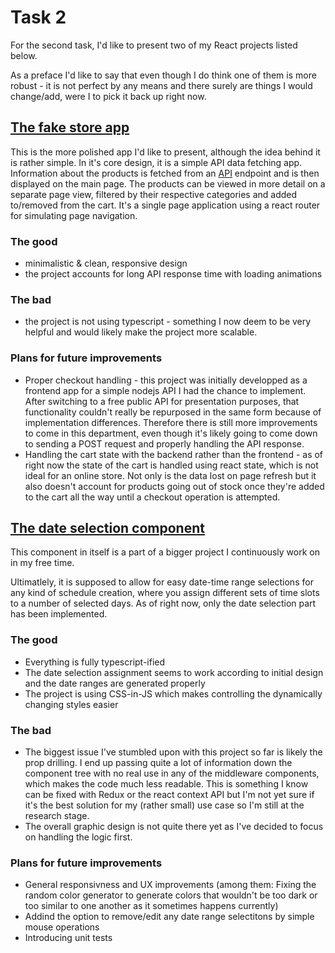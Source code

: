 # Task 2

For the second task, I'd like to present two of my React projects listed below. 

As a preface I'd like to say that even though I do think one of them is more robust - it is not perfect by any means and there surely are things I would change/add, 
were I to pick it back up right now.

## [The fake store app](https://github.com/juliabiel25/fake-store) 
This is the more polished app I'd like to present, although the idea behind it is rather simple.
In it's core design, it is a simple API data fetching app. Information about the products is fetched from an [API](https://fakestoreapi.com/) endpoint and is then displayed on the main page.
The products can be viewed in more detail on a separate page view, filtered by their respective categories and added to/removed from the cart.
It's a single page application using a react router for simulating page navigation.

### The good
- minimalistic & clean, responsive design
- the project accounts for long API response time with loading animations

### The bad
- the project is not using typescript - something I now deem to be very helpful and would likely make the project more scalable.

### Plans for future improvements
- Proper checkout handling - this project was initially developped as a frontend app for a simple nodejs API I had the chance to implement. After switching to a free public API for presentation purposes, that functionality couldn't really be repurposed in the same form because of implementation differences. Therefore there is still more improvements to come in this department, even though it's likely going to come down to sending a POST request and properly handling the API response.
- Handling the cart state with the backend rather than the frontend - as of right now the state of the cart is handled using react state, which is not ideal for an online store. Not only is the data lost on page refresh but it also doesn't account for products going out of stock once they're added to the cart all the way until a checkout operation is attempted. 


## [The date selection component](https://github.com/juliabiel25/scheduling-app)
This component in itself is a part of a bigger project I continuously work on in my free time. 

Ultimatlely, it is supposed to allow for easy date-time range selections for any kind of schedule creation, where you assign different sets of time slots to a number of selected days.
As of right now, only the date selection part has been implemented.

### The good
- Everything is fully typescript-ified
- The date selection assignment seems to work according to initial design and the date ranges are generated properly
- The project is using CSS-in-JS which makes controlling the dynamically changing styles easier

### The bad
- The biggest issue I've stumbled upon with this project so far is likely the prop drilling. I end up passing quite a lot of information down the component tree with no real use in any of the middleware components, which makes the code much less readable. This is something I know can be fixed with Redux or the react context API but I'm not yet sure if it's the best solution for my (rather small) use case so I'm still at the research stage. 
- The overall graphic design is not quite there yet as I've decided to focus on handling the logic first.

### Plans for future improvements
- General responsivness and UX improvements (among them: Fixing the random color generator to generate colors that wouldn't be too dark or too similar to one another as it sometimes happens currently)
- Addind the option to remove/edit any date range selectitons by simple mouse operations
- Introducing unit tests

